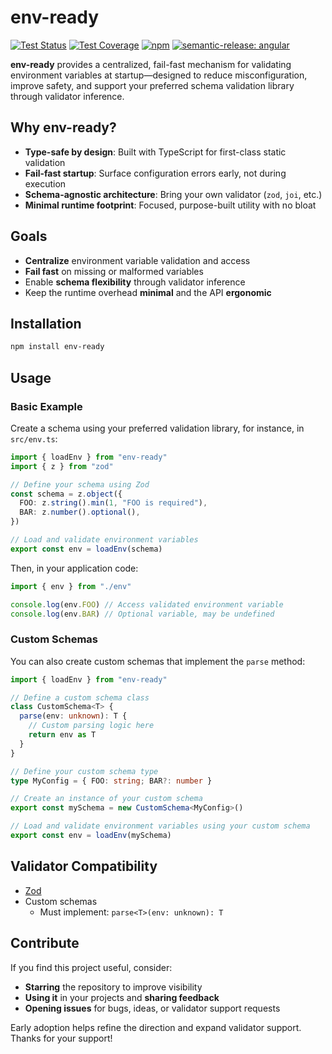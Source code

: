 # env-ready

[![Test Status](https://img.shields.io/github/actions/workflow/status/srmlcn/env-ready/test.yml?label=tests)](https://github.com/srmlcn/env-ready/actions/workflows/test.yml) [![Test Coverage](https://img.shields.io/codecov/c/github/srmlcn/env-ready)](https://codecov.io/github/srmlcn/env-ready) [![npm](https://img.shields.io/npm/v/env-ready?color=blue)](https://www.npmjs.com/package/env-ready) [![semantic-release: angular](https://img.shields.io/badge/semantic--release-angular-e10079?logo=semantic-release)](https://github.com/semantic-release/semantic-release)

**env-ready** provides a centralized, fail-fast mechanism for validating environment variables at startup—designed to reduce misconfiguration, improve safety, and support your preferred schema validation library through validator inference.

## Why env-ready?

- **Type-safe by design**: Built with TypeScript for first-class static validation
- **Fail-fast startup**: Surface configuration errors early, not during execution
- **Schema-agnostic architecture**: Bring your own validator (`zod`, `joi`, etc.)
- **Minimal runtime footprint**: Focused, purpose-built utility with no bloat

## Goals

- **Centralize** environment variable validation and access
- **Fail fast** on missing or malformed variables
- Enable **schema flexibility** through validator inference
- Keep the runtime overhead **minimal** and the API **ergonomic**

## Installation

```bash
npm install env-ready
```

## Usage

### Basic Example

Create a schema using your preferred validation library, for instance, in `src/env.ts`:

```typescript
import { loadEnv } from "env-ready"
import { z } from "zod"

// Define your schema using Zod
const schema = z.object({
  FOO: z.string().min(1, "FOO is required"),
  BAR: z.number().optional(),
})

// Load and validate environment variables
export const env = loadEnv(schema)
```

Then, in your application code:

```typescript
import { env } from "./env"

console.log(env.FOO) // Access validated environment variable
console.log(env.BAR) // Optional variable, may be undefined
```

### Custom Schemas

You can also create custom schemas that implement the `parse` method:

```typescript
import { loadEnv } from "env-ready"

// Define a custom schema class
class CustomSchema<T> {
  parse(env: unknown): T {
    // Custom parsing logic here
    return env as T
  }
}

// Define your custom schema type
type MyConfig = { FOO: string; BAR?: number }

// Create an instance of your custom schema
export const mySchema = new CustomSchema<MyConfig>()

// Load and validate environment variables using your custom schema
export const env = loadEnv(mySchema)
```

## Validator Compatibility

- [Zod](https://github.com/colinhacks/zod)
- Custom schemas
  - Must implement: `parse<T>(env: unknown): T`

## Contribute

If you find this project useful, consider:

- **Starring** the repository to improve visibility
- **Using it** in your projects and **sharing feedback**
- **Opening issues** for bugs, ideas, or validator support requests

Early adoption helps refine the direction and expand validator support. Thanks for your support!
